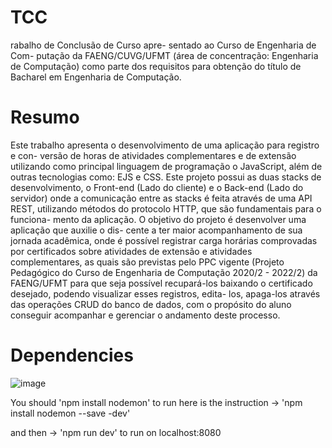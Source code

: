 # TCC
rabalho de Conclusão de Curso apre-
sentado ao Curso de Engenharia de Com-
putação da FAENG/CUVG/UFMT (área de
concentração: Engenharia de Computação)
como parte dos requisitos para obtenção do
título de Bacharel em Engenharia de Computação.

# Resumo

Este trabalho apresenta o desenvolvimento de uma aplicação para registro e con-
versão de horas de atividades complementares e de extensão utilizando como principal
linguagem de programação o JavaScript, além de outras tecnologias como: EJS e CSS.
Este projeto possui as duas stacks de desenvolvimento, o Front-end (Lado do cliente) e o
Back-end (Lado do servidor) onde a comunicação entre as stacks é feita através de uma
API REST, utilizando métodos do protocolo HTTP, que são fundamentais para o funciona-
mento da aplicação. O objetivo do projeto é desenvolver uma aplicação que auxilie o dis-
cente a ter maior acompanhamento de sua jornada acadêmica, onde é possível registrar
carga horárias comprovadas por certificados sobre atividades de extensão e atividades
complementares, as quais são previstas pelo PPC vigente (Projeto Pedagógico do Curso
de Engenharia de Computação 2020/2 - 2022/2) da FAENG/UFMT para que seja possível
recupará-los baixando o certificado desejado, podendo visualizar esses registros, edita-
los, apaga-los através das operações CRUD do banco de dados, com o propósito do aluno
conseguir acompanhar e gerenciar o andamento deste processo.





# Dependencies

![image](https://user-images.githubusercontent.com/73304785/234932018-0f673e17-9fff-42fb-8ba2-4eac913790b5.png)


  You should 'npm install nodemon' to run 
here is the instruction ->   'npm install nodemon --save -dev' 

 and then -> 'npm run dev' to run on localhost:8080

